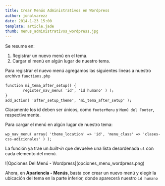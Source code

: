 ```yaml
---
title: Crear Menús Administrativos en Wordpress
author: jonalvarezz
date: 2014-1-23 15:00
template: article.jade
thumb: menus_administrativos_wordpress.jpg
---
```


Se resume en:
1. Registrar un nuevo menú en el tema.
2. Cargar el menú en algún lugar de nuestro tema.

Para registrar el nuevo menú agregamos las siguientes lineas a nuestro archivo `functions.php`

	function mi_tema_after_setup() {
			register_nav_menu( 'id', 'id humano' ) );
	}
	add_action( 'after_setup_theme', 'mi_tema_after_setup' );

Claramente los id deben ser únicos, como `footerMenu` y `Menú del Footer`, respectivamente.

Para cargar el menú en algún lugar de nuestro tema:

	wp_nav_menu( array( 'theme_location' => 'id', 'menu_class' => 'clases-css-adicionales' ) );

La función ya trae un *built-in* que devuelve una lista desordenada `ul` con cada elemento del menú.

<p style=\"text-align: center;\">
![Opciones Del Menú - Wordpress](opciones_menu_wordpress.png)
	</p>

Ahora, en **Apariencia - Menús**, basta con crear un nuevo menú y elegir la ubicación del tema en la parte inferior, donde aparecerá nuestro `id humano`
